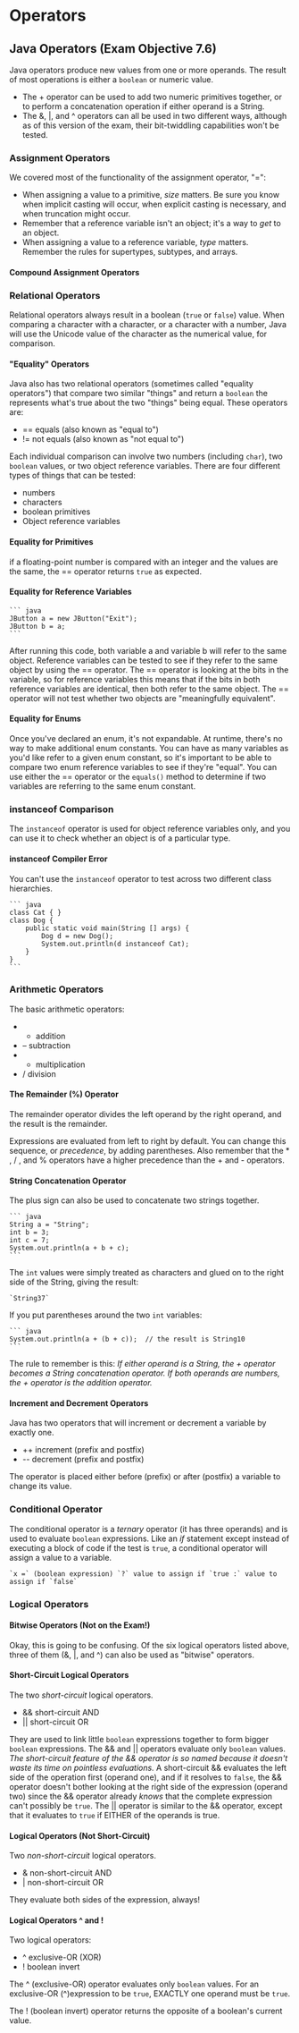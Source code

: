 # Operators #

## Java Operators (Exam Objective 7.6) ##

Java operators produce new values from one or more operands. The result of most operations is either a `boolean` or numeric value.

* The + operator can be used to add two numeric primitives together, or to perform a concatenation operation if either operand is a String.
* The &, |, and ^ operators can all be used in two different ways, although as of this version of the exam, their bit-twiddling capabilities won't be tested.

### Assignment Operators ###
We covered most of the functionality of the assignment operator, "=":

* When assigning a value to a primitive, *size* matters. Be sure you know when implicit casting will occur, when explicit casting is necessary, and when truncation might occur.
* Remember that a reference variable isn't an object; it's a way to *get* to an object.
* When assigning a value to a reference variable, *type* matters. Remember the rules for supertypes, subtypes, and arrays.

#### Compound Assignment Operators

### Relational Operators ###
Relational operators always result in a boolean (`true` or `false`) value.
When comparing a character with a character, or a character with a number, Java will use the Unicode value of the character as the numerical value, for comparison.

#### "Equality" Operators ####
Java also has two relational operators (sometimes called "equality operators") that compare two similar "things" and return a `boolean` the represents what's true about the two "things" being equal. These operators are:

* == equals (also known as "equal to")
* != not equals (also known as "not equal to")

Each individual comparison can involve two numbers (including `char`), two `boolean` values, or two object reference variables.
There are four different types of things that can be tested:

* numbers
* characters
* boolean primitives
* Object reference variables

#### Equality for Primitives ####
if a floating-point number is compared with an integer and the values are the same, the == operator returns `true` as expected.

#### Equality for Reference Variables ####
   
    ``` java
    JButton a = new JButton("Exit");  
    JButton b = a;  
    ```

After running this code, both variable a and variable b will refer to the same object. Reference variables can be tested to see if they refer to the same object by using the == operator. The == operator is looking at the bits in the variable, so for reference variables this means that if the bits in both reference variables are identical, then both refer to the same object.
The == operator will not test whether two objects are "meaningfully equivalent".

#### Equality for Enums ####
Once you've declared an enum, it's not expandable. At runtime, there's no way to make additional enum constants. You can have as many variables as you'd like refer to a given enum constant, so it's important to be able to compare two enum reference variables to see if they're "equal". 
You can use either the == operator or the `equals()` method to determine if two variables are referring to the same enum constant.

### instanceof Comparison ###
The `instanceof` operator is used for object reference variables only, and you can use it to check whether an object is of a particular type.

#### instanceof Compiler Error #### 
You can't use the `instanceof` operator to test across two different class hierarchies.

    ``` java
    class Cat { }  
    class Dog {  
        public static void main(String [] args) {  
            Dog d = new Dog();  
            System.out.println(d instanceof Cat);  
        }  
    }  
    ```

### Arithmetic Operators ###
The basic arithmetic operators:

* + addition
* – subtraction
* * multiplication
* / division

#### The Remainder (%) Operator ####
The remainder operator divides the left operand by the right operand, and the result is the remainder.

Expressions are evaluated from left to right by default. You can change this sequence, or *precedence*, by adding parentheses. Also remember that the * , / , and % operators have a higher precedence than the + and - operators.

#### String Concatenation Operator ####
The plus sign can also be used to concatenate two strings together.

    ``` java
    String a = "String";  
    int b = 3;  
    int c = 7;  
    System.out.println(a + b + c);  
    ```

The `int` values were simply treated as characters and glued on to the right side of the String, giving the result:

    `String37`

If you put parentheses around the two `int` variables: 
    
    ``` java
    System.out.println(a + (b + c));  // the result is String10
    ```

The rule to remember is this:
*If either operand is a String, the + operator becomes a String concatenation operator. If both operands are numbers, the + operator is the addition operator.*

#### Increment and Decrement Operators ####
Java has two operators that will increment or decrement a variable by exactly one.

* ++ increment (prefix and postfix)
* -- decrement (prefix and postfix)

The operator is placed either before (prefix) or after (postfix) a variable to change its value.

### Conditional Operator ###
The conditional operator is a *ternary* operator (it has three operands) and is used to evaluate `boolean` expressions. Like an *if* statement except instead of executing a block of code if the test is `true`, a conditional operator will assign a value to a variable.

    `x =` (boolean expression) `?` value to assign if `true :` value to assign if `false`

### Logical Operators ###

#### Bitwise Operators (Not on the Exam!) ####
Okay, this is going to be confusing. Of the six logical operators listed above, three of them (&, |, and ^) can also be used as "bitwise" operators.

#### Short-Circuit Logical Operators ####
The two *short-circuit* logical operators.

* && short-circuit AND
* || short-circuit OR

They are used to link little `boolean` expressions together to form bigger `boolean` expressions.
The && and || operators evaluate only `boolean` values.
*The short-circuit feature of the && operator is so named because it doesn't waste its time on pointless evaluations.* A short-circuit && evaluates the left side of the operation first (operand one), and if it resolves to `false`, the && operator doesn't bother looking at the right side of the expression (operand two) since the && operator already *knows* that the complete expression can't possibly be `true`.
The || operator is similar to the && operator, except that it evaluates to `true` if EITHER of the operands is true.

#### Logical Operators (Not Short-Circuit) ####
Two *non-short-circuit* logical operators.

* & non-short-circuit AND
* | non-short-circuit OR

They evaluate both sides of the expression, always!

#### Logical Operators ^ and ! ####
Two logical operators:

* ^ exclusive-OR (XOR)
* ! boolean invert

The ^ (exclusive-OR) operator evaluates only `boolean` values.
For an exclusive-OR (^)expression to be `true`, EXACTLY one operand must be `true`.

The ! (boolean invert) operator returns the opposite of a boolean's current value.


